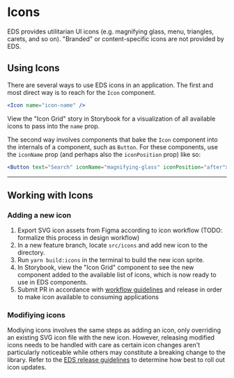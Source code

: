 # Icons

EDS provides utilitarian UI icons (e.g. magnifying glass, menu, triangles, carets, and so on). "Branded" or content-specific icons are not provided by EDS.

## Using Icons

There are several ways to use EDS icons in an application. The first and most direct way is to reach for the `Icon` component.

```jsx
<Icon name="icon-name" />
```

View the "Icon Grid" story in Storybook for a visualization of all available icons to pass into the `name` prop.

The second way involves components that bake the `Icon` component into the internals of a component, such as `Button`. For these components, use the `iconName` prop (and perhaps also the `iconPosition` prop) like so:

```jsx
<Button text="Search" iconName="magnifying-glass" iconPosition="after">
```

---

## Working with Icons

### Adding a new icon

1. Export SVG icon assets from Figma according to icon workflow (TODO: formalize this process in design workflow)
2. In a new feature branch, locate `src/icons` and add new icon to the directory.
3. Run `yarn build:icons` in the terminal to build the new icon sprite.
4. In Storybook, view the "Icon Grid" component to see the new component added to the available list of icons, which is now ready to use in EDS components.
5. Submit PR in accordance with [workflow guidelines](./WORKFLOW.md) and release in order to make icon available to consuming applications

### Modifiying icons

Modiying icons involves the same steps as adding an icon, only overriding an existing SVG icon file with the new icon. However, releasing modified icons needs to be handled with care as certain icon changes aren't particularly noticeable while others may constitute a breaking change to the library. Refer to the [EDS release guidelines](./WORKFLOW.md) to determine how best to roll out icon updates.
